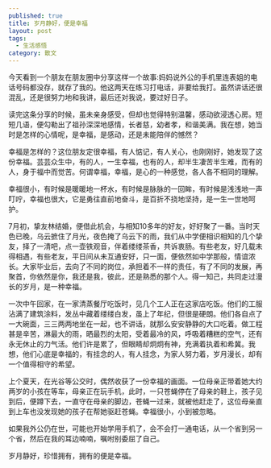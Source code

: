 ```yaml
---
published: true
title: 岁月静好，便是幸福
layout: post
tags:
  - 生活感悟
category: 散文
---
```


今天看到一个朋友在朋友圈中分享这样一个故事:妈妈说外公的手机里连表姐的电话号码都没存，就存了我的。他这两天在练习打电话，非要给我打。虽然讲话还很混乱，还是很努力地和我讲，最后还对我说，要过好日子。 

<!--more-->

读完这条分享的时候，虽未亲身感受，但却也觉得特别温馨，感动欲浸透心房。短短几语，便勾勒出了祖孙深深地感情，长者慈，幼者孝，和谐美满。我在想，她当时是怎样的心情呢，是幸福，是感动，还是未能陪伴的憾然？ 

幸福是怎样的？这位朋友定很幸福，有人惦记，有人关心，也刚刚好，她发现了这份幸福。芸芸众生中，有的人，一生幸福，也有的人，却半生凄苦半生难，而有的人，身于福中而觉苦。何谓幸福，幸福，是心的一种感觉，各人各不相同的理解。 

幸福很小，有时候是暖暖地一杯水，有时候是脉脉的一回眸，有时候是浅浅地一声叮咛，幸福也很大，它是勇往直前地奋斗，是百折不挠地坚持，是一生一世地呵护。 

7月初，挚友林结婚，便借此机会，与相知10多年的好友，好好聚了一番。当时天色已晚，乌云摭住了月光，夜色掩了乌云下的雨，我们从中学便相识相知的几个挚友，择了一清吧，点一壶铁观音，伴着缕缕茶香，共诉衷肠。有些老友，好几载未得相遇，有些老友，平日间从未互通安好，只一面，便依然如中学那般，情谊浓长。大家毕业后，去向了不同的岗位，承担着不一样的责任，有了不同的发展，再聚首，你依然是你，我还是我，彼此，还是熟悉的那个人。得一知己，共同走过漫长的岁月，是一种幸福。 

一次中午回家，在一家清蒸餐厅吃饭时，见几个工人正在这家店吃饭。他们的工服沾满了建筑涂料，发丛中藏着缕缕白发，虽上了年纪，但很是硬朗。他们各自点了一大碗面，三三两两地坐在一起，也不讲话，就那么安安静静的大口吃着。做工程甚是辛苦，淋最大的雨，晒最烈的太阳，受着最冷的风，呼吸着糟糕的空气，还有永无休止的力气活。他们许是累了，但眼睛却炯炯有神，充满着执着和希冀。我想，他们心底是幸福的，有挂念的人，有人挂念，为家人努力着，岁月漫长，却有一个值得相守的希望。 

上个夏天，在光谷等公交时，偶然收获了一份幸福的画面。一位母亲正带着她大约两岁的小孩在等车，母亲正在玩手机，此时，一只苍蝇停在了母亲的鞋上，孩子见到后，便蹲下去，一直守在母亲的脚边，苍蝇一过来，就被他赶走了，这位母亲直到上车也没发现她的孩子在帮她驱赶苍蝇。幸福很小，小到被忽略。 

如果我外公仍在世，可能也开始学用手机了，会不会打一通电话，从一个省到另一个省，然后在我的耳边喃喃，嘱咐别委屈了自己。 

岁月静好，珍惜拥有，拥有的便是幸福。
